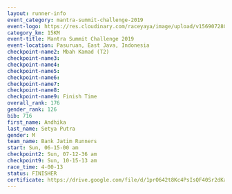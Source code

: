 ```yaml
---
layout: runner-info 
event_category: mantra-summit-challenge-2019 
event-logo: https://res.cloudinary.com/raceyaya/image/upload/v1569072809/logo/mantra-image_segrbx.jpg
category_km: 15KM 
event-title: Mantra Summit Challenge 2019 
event-location: Pasuruan, East Java, Indonesia 
checkpoint-name2: Mbah Kamad (T2) 
checkpoint-name3: 
checkpoint-name4: 
checkpoint-name5: 
checkpoint-name6: 
checkpoint-name7: 
checkpoint-name8: 
checkpoint-name9: Finish Time
overall_rank: 176
gender_rank: 126
bib: 716
first_name: Andhika
last_name: Setya Putra
gender: M
team_name: Bank Jatim Runners
start: Sun, 06-15-00 am
checkpoint2: Sun, 07-12-36 am
checkpoint9: Sun, 10-15-13 am
race_time: 4-00-13
status: FINISHER
certificate: https://drive.google.com/file/d/1prO642t8Kc4PsIsQF40Sr2dKa3Cs1RDU/view?usp=sharing
---
```

